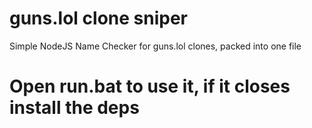# guns.lol clone sniper
Simple NodeJS Name Checker for guns.lol clones, packed into one file

# Open run.bat to use it, if it closes install the deps
